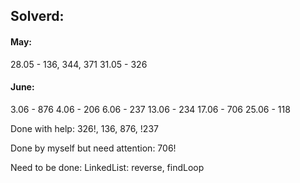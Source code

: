 ## Solverd:


#### May:
28.05 - 136, 344, 371
31.05 - 326

#### June:
3.06 - 876
4.06 - 206
6.06 - 237
13.06 - 234
17.06 - 706
25.06 - 118


Done with help:
326!, 136, 876, !237

Done by myself but need attention:
706!

Need to be done:
LinkedList: reverse, findLoop